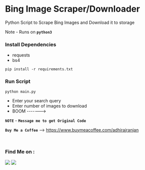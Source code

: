 # Bing Image Scraper/Downloader
Python Script to Scrape Bing Images and Download it to storage

Note - Runs on **`python3`**

### Install Dependencies
- requests
- bs4

```
pip install -r requirements.txt
```

### Run Script
```
python main.py
```
- Enter your search query
- Enter number of images to download
- BOOM ------->


**`NOTE`** - **`Message me to get Original Code`**

**`Buy Me a Coffee`**
--> https://www.buymeacoffee.com/adhirajranjan

<br/>

### Find Me on :
<p align="left">
  <a href="https://github.com/adhiraj-ranjan" target="_blank"><img src="https://img.shields.io/badge/Github-ADHIRAJ--RANJAN-green?style=for-the-badge&logo=github"></a>
  <a href="https://www.instagram.com/adhiraj_ranjan" target="_blank"><img src="https://img.shields.io/badge/IG-adhiraj_ranjan-red?style=for-the-badge&logo=instagram"></a>
</p>

